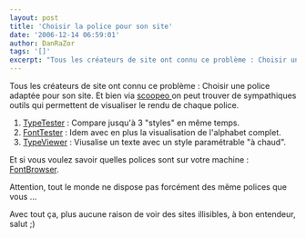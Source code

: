 ```yaml
---
layout: post
title: 'Choisir la police pour son site'
date: '2006-12-14 06:59:01'
author: DanRaZor
tags: '[]'
excerpt: "Tous les créateurs de site ont connu ce problème : Choisir une police adaptée pour son site.     \nEt bien via [scoopeo ](http://www.scoopeo.com/web20/3-outils-pour-tester-et-choisir-une-police-de-caracteres-pour-un-site-web) on peut trouver de sympathiques outils qui permettent de visualiser le rendu de chaque police.  \n  \n1 *      …"
---
```


Tous les créateurs de site ont connu ce problème : Choisir une police adaptée pour son site.
Et bien via [scoopeo ](http://www.scoopeo.com/web20/3-outils-pour-tester-et-choisir-une-police-de-caracteres-pour-un-site-web) on peut trouver de sympathiques outils qui permettent de visualiser le rendu de chaque police.

1. [TypeTester](http://typetester.maratz.com/) : Compare jusqu'à 3 &quot;styles&quot; en même temps.
2. [FontTester](http://www.fonttester.com/) : Idem avec en plus la visualisation de l'alphabet complet.
3. [TypeViewer](http://www.korhoen.net/css_typeviewer.html) : Viusalise un texte avec un style paramétrable &quot;à chaud&quot;.

Et si vous voulez savoir quelles polices sont sur votre machine : [FontBrowser](http://www.stcassociates.com/lab/fontbrowser.html).

Attention, tout le monde ne dispose pas forcément des même polices que vous ...

Avec tout ça, plus aucune raison de voir des sites illisibles, à bon entendeur, salut ;)
